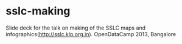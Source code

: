 sslc-making
===========

Slide deck for the talk on making of the SSLC maps and infographics(http://sslc.klp.org.in). OpenDataCamp 2013, Bangalore